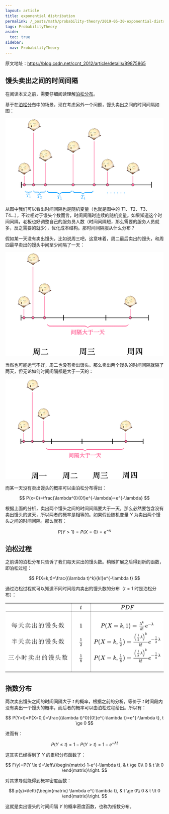 ```yaml
---
layout: article
title: exponential distribution
permalink: /_posts/math/probability-theory/2019-05-30-exponential-distribution
tags: ProbabilityTheory
aside:
  toc: true
sidebar:
  nav: ProbabilityTheory
---
```


<!--more-->


原文地址：<https://blog.csdn.net/ccnt_2012/article/details/89875865>



## 馒头卖出之间的时间间隔

在阅读本文之前，需要仔细阅读理解[泊松分布](2019-05-28-poisson-distribution.md)。

基于在[泊松分布](2019-05-28-poisson-distribution.md)中的场景，现在考虑另外一个问题，馒头卖出之间的时间间隔如图：

![](./assets/12.png)

从图中我们可以看出时间间隔也是随机变量（也就是图中的 $T1、T2、T3、T4 \dots$），不过相对于馒头个数而言，时间间隔时连续的随机变量。如果知道这个时间间隔，老板也好调整自己的服务员人数（时间间隔短，那么需要的服务人员就多，反之需要的就少），优化成本结构。那时间间隔服从什么分布？

假如某一天没有卖出馒头，比如说周三吧，这意味着，周二最后卖出的馒头，和周四最早卖出的馒头中间至少间隔了一天：

![](./assets/13.png)

当然也可能运气不好，周二也没有卖出馒头。那么卖出两个馒头的时间间隔就隔了两天，但无论如何时间间隔都是大于一天的：

![](./assets/14.png)

而某一天没有卖出馒头的概率可以由泊松分布得出：

$$
P(x=0)=\frac{\lambda^0}{0!}e^{-\lambda}=e^{-\lambda}
$$

根据上面的分析，卖出两个馒头之间的时间间隔要大于一天，那么必然要包含没有卖出馒头的这天，所以两者的概率是相等的。如果假设随机变量 $Y$ 为卖出两个馒头之间的时间间隔。那么就有：

$$
P(Y>1)=P(X=0)=e^{-\lambda}
$$



## 泊松过程

之前讲的泊松分布只告诉了我们每天买出的馒头数。稍微扩展之后得到新的函数，即泊松过程：

$$
P(X=k,t)=\frac{(\lambda t)^k}{k!}e^{-\lambda t}
$$

通过泊松过程就可以知道不同时间段内卖出的馒头数的分布（$t=1$ 时是泊松分布）：

![1559184118882](./assets/1559184118882.png)




## 指数分布

两次卖出馒头之间的时间间隔大于 $t$ 的概率，根据之前的分析，等价于 $t$ 时间段内没有卖出一个馒头的概率，而后者的概率可以由泊松过程给出。所以有：

$$
P(Y>t)=P(X=0,t)=\frac{(\lambda t)^0}{0!}e^{-\lambda t}=e^{-\lambda t}, t \ge 0
$$

进而有：

$$
P(Y \le t)=1-P(Y > t)=1-e^{-\lambda t}
$$

这其实已经得到了 $Y$ 的累积分布函数了：

$$
F(y)=P(Y \le t)=\left\{\begin{matrix}
1-e^{-\lambda t}, & t \ge 0\\ 
0 & t \lt 0
\end{matrix}\right.
$$

对其求导就能得到概率密度函数：

$$
p(y)=\left\{\begin{matrix}
\lambda e^{-\lambda t}, & t \ge 0\\ 
0 & t \lt 0
\end{matrix}\right.
$$

这就是卖出馒头的时间间隔 $Y$ 的概率密度函数，也称为指数分布。

